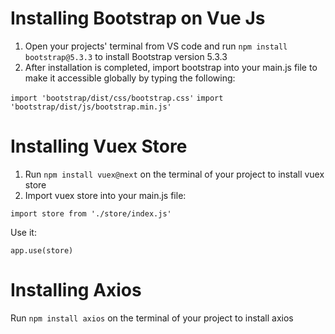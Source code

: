 # Installing Bootstrap on Vue Js
1. Open your projects' terminal from VS code and run `npm install bootstrap@5.3.3` to install Bootstrap version 5.3.3
2. After installation is completed, import bootstrap into your main.js file to make it accessible globally by typing the following:

`import 'bootstrap/dist/css/bootstrap.css'`
`import 'bootstrap/dist/js/bootstrap.min.js'`


# Installing Vuex Store
1. Run `npm install vuex@next` on the terminal of your project to install vuex store
2. Import vuex store into your main.js file:

`import store from './store/index.js'`

Use it:

`app.use(store)`


# Installing Axios
Run `npm install axios` on the terminal of your project to install axios